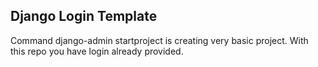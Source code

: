 ## Django Login Template

Command django-admin startproject is creating very basic project. With this repo you have login already provided.
